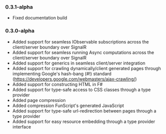 ### 0.3.1-alpha
* Fixed documentation build

### 0.3.0-alpha
* Added support for seamless IObservable<T> subscriptions across the client/server boundary over SignalR
* Added support for seamless running Async<T> computations across the client/server boundary over SignalR
* Added support for generics in seamless client/server integration
* Added support for crawling dynamically/client generated pages through implementing Google's hash-bang (#!) standard (https://developers.google.com/webmasters/ajax-crawling/)
* Added support for constructing HTML in F#
* Added support for type-safe access to CSS classes through a type provider
* Added page compression
* Added compression FunScript's generated JavaScript
* Added support for type-safe url-redirection between pages through a type provider
* Added support for easy resource embedding through a type provider interface